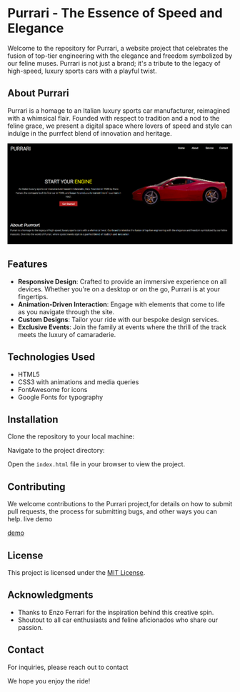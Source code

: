 # Purrari - The Essence of Speed and Elegance

Welcome to the repository for Purrari, a website project that celebrates the fusion of top-tier engineering with the elegance and freedom symbolized by our feline muses. Purrari is not just a brand; it's a tribute to the legacy of high-speed, luxury sports cars with a playful twist.

## About Purrari

Purrari is a homage to an Italian luxury sports car manufacturer, reimagined with a whimsical flair. Founded with respect to tradition and a nod to the feline grace, we present a digital space where lovers of speed and style can indulge in the purrfect blend of innovation and heritage.

![Purrari Home Screenshot](preview.png)

## Features

- **Responsive Design**: Crafted to provide an immersive experience on all devices. Whether you're on a desktop or on the go, Purrari is at your fingertips.
- **Animation-Driven Interaction**: Engage with elements that come to life as you navigate through the site.
- **Custom Designs**: Tailor your ride with our bespoke design services.
- **Exclusive Events**: Join the family at events where the thrill of the track meets the luxury of camaraderie.

## Technologies Used

- HTML5
- CSS3 with animations and media queries
- FontAwesome for icons
- Google Fonts for typography

## Installation

Clone the repository to your local machine:


Navigate to the project directory:


Open the `index.html` file in your browser to view the project.

## Contributing

We welcome contributions to the Purrari project,for details on how to submit pull requests, the process for submitting bugs, and other ways you can help.
live demo

[demo](https://abishek-raj-ap.github.io/projects.github.io/)

## License

This project is licensed under the [MIT License](LICENSE.md).

## Acknowledgments

- Thanks to Enzo Ferrari for the inspiration behind this creative spin.
- Shoutout to all car enthusiasts and feline aficionados who share our passion.

## Contact

For inquiries, please reach out to contact

We hope you enjoy the ride!

